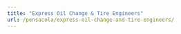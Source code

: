 ```yaml
---
title: "Express Oil Change & Tire Engineers"
url: /pensacola/express-oil-change-and-tire-engineers/
---
```

